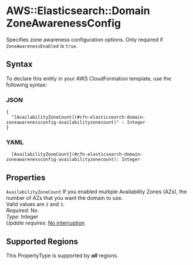 # AWS::Elasticsearch::Domain ZoneAwarenessConfig<a name="aws-properties-elasticsearch-domain-zoneawarenessconfig"></a>

Specifies zone awareness configuration options\. Only required if `ZoneAwarenessEnabled` is `true`\.

## Syntax<a name="aws-properties-elasticsearch-domain-zoneawarenessconfig-syntax"></a>

To declare this entity in your AWS CloudFormation template, use the following syntax:

### JSON<a name="aws-properties-elasticsearch-domain-zoneawarenessconfig-syntax.json"></a>

```
{
  "[AvailabilityZoneCount](#cfn-elasticsearch-domain-zoneawarenessconfig-availabilityzonecount)" : Integer
}
```

### YAML<a name="aws-properties-elasticsearch-domain-zoneawarenessconfig-syntax.yaml"></a>

```
  [AvailabilityZoneCount](#cfn-elasticsearch-domain-zoneawarenessconfig-availabilityzonecount): Integer
```

## Properties<a name="aws-properties-elasticsearch-domain-zoneawarenessconfig-properties"></a>

`AvailabilityZoneCount`  <a name="cfn-elasticsearch-domain-zoneawarenessconfig-availabilityzonecount"></a>
If you enabled multiple Availability Zones \(AZs\), the number of AZs that you want the domain to use\.  
Valid values are `2` and `3`\.  
*Required*: No  
*Type*: Integer  
*Update requires*: [No interruption](https://docs.aws.amazon.com/AWSCloudFormation/latest/UserGuide/using-cfn-updating-stacks-update-behaviors.html#update-no-interrupt)

## Supported Regions

This PropertyType is supported by ***all*** regions.